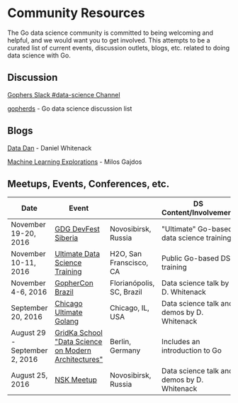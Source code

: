 # Community Resources

The Go data science community is committed to being welcoming and helpful, and we would want you to get involved. This attempts to be a curated list of current events, discussion outlets, blogs, etc. related to doing data science with Go.

## Discussion

[Gophers Slack #data-science Channel](https://gophers.slack.com/messages/data-science/)

[gopherds](https://groups.google.com/forum/#!forum/gopherds) - Go data science discussion list

## Blogs

[Data Dan](http://www.datadan.io/) - Daniel Whitenack

[Machine Learning Explorations](http://mlexplore.org/) - Milos Gajdos

## Meetups, Events, Conferences, etc.

| Date             | Event                                         |                      | DS Content/Involvement |
| -----------------|-----------------------------------------------|----------------------|------------------------|
| November 19-20, 2016 | [GDG DevFest Siberia](https://devfest.gdg.org.ru/en/) | Novosibirsk, Russia | "Ultimate" Go-based data science training |
| November 10-11, 2016 | [Ultimate Data Science Training](https://github.com/ardanlabs/gotraining) | H2O, San Franscisco, CA | Public Go-based DS training |
| November 4-6, 2016 | [GopherCon Brazil](https://2016.gopherconbr.org/en/) | Florianópolis, SC, Brazil | Data science talk by D. Whitenack |
| September 20, 2016 | [Chicago Ultimate Golang](http://www.meetup.com/Chicago-Ultimate-Golang/events/232867446/) | Chicago, IL, USA |Data science talk and demos by D. Whitenack |
| August 29 - September 2, 2016 | [GridKa School "Data Science on Modern Architectures"](http://gridka-school.scc.kit.edu/2016/) | Berlin, Germany |Includes an introduction to Go |
| August 25, 2016  | [NSK Meetup](https://golang-nsk.party/)       | Novosibirsk, Russia | Data science talk and demos by D. Whitenack |

